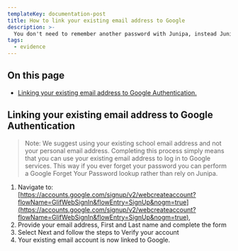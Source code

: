 ```yaml
---
templateKey: documentation-post
title: How to link your existing email address to Google
description: >-
  You don't need to remember another password with Junipa, instead Junipa uses Google authorisation to verify your identity. Setting this up is a breeze. 
tags:
  - evidence
---
```



## On this page

* [Linking your existing email address to Google Authentication.](#authenticating)

<a id="authenticating"></a>

## Linking your existing email address to Google Authentication

> Note: We suggest using your existing school email address and not your personal email address.   Completing this process simply means that you can use your existing email address to log in to Google services. This way if you ever forget your password you can perform a Google Forget Your Password lookup rather than rely on Junipa. 


1. Navigate to: [https://accounts.google.com/signup/v2/webcreateaccount?flowName=GlifWebSignIn&flowEntry=SignUp&nogm=true](https://accounts.google.com/signup/v2/webcreateaccount?flowName=GlifWebSignIn&flowEntry=SignUp&nogm=true), 
2. Provide your email address, First and Last name and complete the form
3. Select Next and follow the steps to Verify your account
4. Your existing email account is now linked to Google.